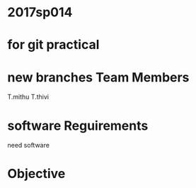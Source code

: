 # 2017sp014
for git practical
======================================
new branches
Team Members
============================
T.mithu
T.thivi

software Reguirements
=========================
need software

Objective
===========================
